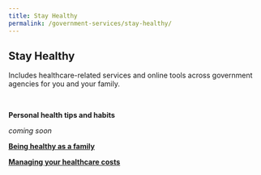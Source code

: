 ```yaml
---
title: Stay Healthy
permalink: /government-services/stay-healthy/
---
```


## Stay Healthy

Includes healthcare-related services and online tools across government agencies for you and your family.

<br>

**Personal health tips and habits**

*coming soon*
<br>

**[Being healthy as a family](/government-services/stay-healthy/with-family/)**
<br>


**[Managing your healthcare costs](/government-services/stay-healthy/subsidies-assistance/)**


